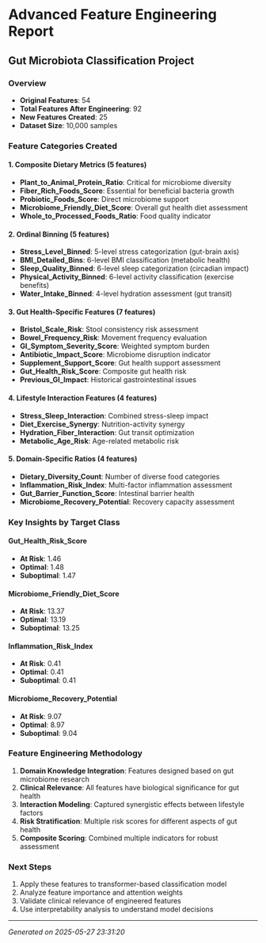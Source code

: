 # Advanced Feature Engineering Report
## Gut Microbiota Classification Project

### Overview
- **Original Features**: 54
- **Total Features After Engineering**: 92
- **New Features Created**: 25
- **Dataset Size**: 10,000 samples

### Feature Categories Created

#### 1. Composite Dietary Metrics (5 features)
- **Plant_to_Animal_Protein_Ratio**: Critical for microbiome diversity
- **Fiber_Rich_Foods_Score**: Essential for beneficial bacteria growth
- **Probiotic_Foods_Score**: Direct microbiome support
- **Microbiome_Friendly_Diet_Score**: Overall gut health diet assessment
- **Whole_to_Processed_Foods_Ratio**: Food quality indicator

#### 2. Ordinal Binning (5 features)
- **Stress_Level_Binned**: 5-level stress categorization (gut-brain axis)
- **BMI_Detailed_Bins**: 6-level BMI classification (metabolic health)
- **Sleep_Quality_Binned**: 6-level sleep categorization (circadian impact)
- **Physical_Activity_Binned**: 6-level activity classification (exercise benefits)
- **Water_Intake_Binned**: 4-level hydration assessment (gut transit)

#### 3. Gut Health-Specific Features (7 features)
- **Bristol_Scale_Risk**: Stool consistency risk assessment
- **Bowel_Frequency_Risk**: Movement frequency evaluation
- **GI_Symptom_Severity_Score**: Weighted symptom burden
- **Antibiotic_Impact_Score**: Microbiome disruption indicator
- **Supplement_Support_Score**: Gut health support assessment
- **Gut_Health_Risk_Score**: Composite gut health risk
- **Previous_GI_Impact**: Historical gastrointestinal issues

#### 4. Lifestyle Interaction Features (4 features)
- **Stress_Sleep_Interaction**: Combined stress-sleep impact
- **Diet_Exercise_Synergy**: Nutrition-activity synergy
- **Hydration_Fiber_Interaction**: Gut transit optimization
- **Metabolic_Age_Risk**: Age-related metabolic risk

#### 5. Domain-Specific Ratios (4 features)
- **Dietary_Diversity_Count**: Number of diverse food categories
- **Inflammation_Risk_Index**: Multi-factor inflammation assessment
- **Gut_Barrier_Function_Score**: Intestinal barrier health
- **Microbiome_Recovery_Potential**: Recovery capacity assessment

### Key Insights by Target Class


#### Gut_Health_Risk_Score
- **At Risk**: 1.46
- **Optimal**: 1.48
- **Suboptimal**: 1.47

#### Microbiome_Friendly_Diet_Score
- **At Risk**: 13.37
- **Optimal**: 13.19
- **Suboptimal**: 13.25

#### Inflammation_Risk_Index
- **At Risk**: 0.41
- **Optimal**: 0.41
- **Suboptimal**: 0.41

#### Microbiome_Recovery_Potential
- **At Risk**: 9.07
- **Optimal**: 8.97
- **Suboptimal**: 9.04

### Feature Engineering Methodology

1. **Domain Knowledge Integration**: Features designed based on gut microbiome research
2. **Clinical Relevance**: All features have biological significance for gut health
3. **Interaction Modeling**: Captured synergistic effects between lifestyle factors
4. **Risk Stratification**: Multiple risk scores for different aspects of gut health
5. **Composite Scoring**: Combined multiple indicators for robust assessment

### Next Steps
1. Apply these features to transformer-based classification model
2. Analyze feature importance and attention weights
3. Validate clinical relevance of engineered features
4. Use interpretability analysis to understand model decisions

---
*Generated on 2025-05-27 23:31:20*
